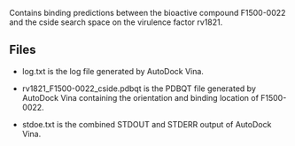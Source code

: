 Contains binding predictions between the bioactive compound F1500-0022 and the cside search space on the virulence factor rv1821.

## Files

- log.txt is the log file generated by AutoDock Vina.

- rv1821_F1500-0022_cside.pdbqt is the PDBQT file generated by AutoDock Vina containing the orientation and binding location of F1500-0022.

- stdoe.txt is the combined STDOUT and STDERR output of AutoDock Vina.

